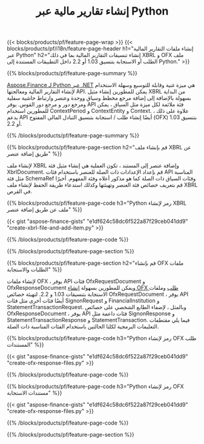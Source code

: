 ﻿---
title: إنشاء تقارير مالية عبر Python
url: /ar/python-net/create/
description:  Python لإنشاء تقارير مالية في XBRL ، و OFX طلب ملفات أو استجابة عبر مكتبة Python.
---
{{< blocks/products/pf/feature-page-wrap >}}
{{< blocks/products/pf/i18n/feature-page-header h1="إنشاء ملفات التقارير المالية عبر Python" h2="إنشاء تنسيقات التقارير المالية بما في ذلك XBRL و OFX ملف الطلب أو الاستجابة بتنسيق 1.03 أو 2.2 داخل التطبيقات المستندة إلى Python." >}}

{{% blocks/products/pf/feature-page-summary %}}

[Aspose.Finance لـ Python عبر .NET](https://products.aspose.com/finance/python-net/) هي ميزة غنية وقابلة للتوسيع وسهلة الاستخدام لإنشاء التقارير المالية ومعالجتها API. يمكن للمطورين إنشاء مثيل XBRL من البداية بسهولة بالإضافة إلى إضافة مرجع مخطط وسياق ووحدة وعنصر وارتباط حاشية سفلية ومرجع دور و 
مرجع دور القوس. يوفر API فئة ملائمة لكل ميزة مثل السياق ، يمكن للمطورين استخدام ContextPeriod و ContextEntity و Context. 
علاوة على ذلك ، يدعم API أيضًا إنشاء طلب / استجابة بتنسيق التبادل المالي المفتوح (OFX) بتنسيق 1.03 أو 2.2.

{{% /blocks/products/pf/feature-page-summary %}}

{{% blocks/products/pf/feature-page-section h2="قم بإنشاء ملف XBRL عن طريق إضافة عنصر" %}}

لإنشاء ملف XBRL وإضافة عنصر إلى المستند ، تكون العملية هي إنشاء مثيل فئة XbrlDocument. قم بإعداد الإعدادات ذات الصلة للعنصر باستخدام فئات API المناسبة مثل فئة SchemaRef وفئات السياق ذات الصلة كما هو مذكور أعلاه وفئة المفهوم. أخيرًا قم بتعريف خصائص فئة العنصر وتهيئتها وكذلك استدعاء طريقة الحفظ لإنشاء ملف XBRL في القرص.

{{% blocks/products/pf/feature-page-code h3="Python رمز لإنشاء XBRL ملف عن طريق إضافة عنصر" %}}

{{< gist "aspose-finance-gists" "e1df624c58dc6f522a87f29ceb041dd9" "create-xbrl-file-and-add-item.py" >}} 

{{% /blocks/products/pf/feature-page-code %}}

{{% /blocks/products/pf/feature-page-section %}}

{{% blocks/products/pf/feature-page-section h2="قم بإنشاء OFX ملفات الطلبات والاستجابة" %}}


لإنشاء ملفات OFX ، يوفر API فئات OfxRequestDocument و OfxResponseDocument ويمكن للمطورين بسهولة [إنشاء OFX طلب](https://products.aspose.com/finance/python-net/create/ofx-request/) وملفات الاستجابة بتنسيقات 1.03 و 2.2. لتهيئة خصائص OfxRequestDocument ، يوفر API أيضًا فئات أخرى مثل فئات SignonRequest و FinancialInstitution و StatementTransactionRequest. وبالمثل ، لإضفاء الطابع الشخصي على خصائص OfxResponseDocument ، يوفر API فئات داعمة مثل SignonResponse و StatementTransactionResponse و StatementTransaction. فيما يلي مقتطفات التعليمات البرمجية لكلتا الحالتين باستخدام الفئات المناسبة ذات الصلة.

{{% blocks/products/pf/feature-page-code h3="Python رمز لإنشاء OFX طلب المستندات" %}}

{{< gist "aspose-finance-gists" "e1df624c58dc6f522a87f29ceb041dd9" "create-ofx-response-files.py" >}} 

{{% /blocks/products/pf/feature-page-code %}}

{{% blocks/products/pf/feature-page-code h3="Python رمز لإنشاء OFX مستندات الاستجابة" %}}

{{< gist "aspose-finance-gists" "e1df624c58dc6f522a87f29ceb041dd9" "create-ofx-response-files.py" >}} 

{{% /blocks/products/pf/feature-page-code %}}

{{% /blocks/products/pf/feature-page-section %}}